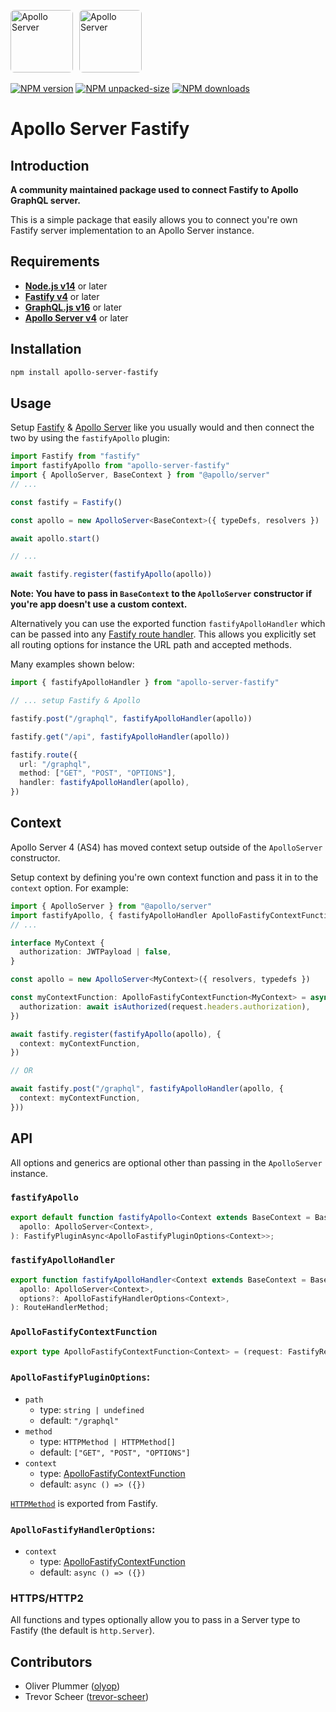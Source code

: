 <a href='https://www.apollographql.com/'><img src='https://avatars.githubusercontent.com/u/17189275?s=200' style="border-radius: 6px; margin-right: 6px" height='100' alt='Apollo Server'></a>
<a href='https://www.apollographql.com/'><img src='https://avatars.githubusercontent.com/u/24939410?s=200' style="border-radius: 6px" height='100' alt='Apollo Server'></a>

[![NPM version](https://badge.fury.io/js/apollo-server-fastify.svg)](https://www.npmjs.com/package/apollo-server-fastify)
[![NPM unpacked-size](https://badge.fury.io/js/apollo-server-fastify.svg)](https://www.npmjs.com/package/apollo-server-fastify)
[![NPM downloads](https://img.shields.io/npm/dm/apollo-server-fastify.svg?style=flat)](https://www.npmjs.com/package/apollo-server-fastify)

# Apollo Server Fastify

## Introduction

**A community maintained package used to connect Fastify to Apollo GraphQL server.**

This is a simple package that easily allows you to connect you're own Fastify server implementation to an Apollo Server instance.

## **Requirements**

- **[Node.js v14](https://nodejs.org/)** or later 
- **[Fastify v4](https://www.fastify.io/)** or later
- **[GraphQL.js v16](https://graphql.org/graphql-js/)** or later
- **[Apollo Server v4](https://www.apollographql.com/docs/apollo-server/)** or later


## **Installation**

```bash
npm install apollo-server-fastify
```

## **Usage**

Setup [Fastify](https://www.fastify.io/) & [Apollo Server](https://www.apollographql.com/docs/apollo-server/) like you usually would and then connect the two by using the `fastifyApollo` plugin: 

```typescript
import Fastify from "fastify"
import fastifyApollo from "apollo-server-fastify"
import { ApolloServer, BaseContext } from "@apollo/server"
// ...

const fastify = Fastify()

const apollo = new ApolloServer<BaseContext>({ typeDefs, resolvers })

await apollo.start()

// ...

await fastify.register(fastifyApollo(apollo))
```

**Note: You have to pass in `BaseContext` to the `ApolloServer` constructor if you're app doesn't use a custom context.**

Alternatively you can use the exported function `fastifyApolloHandler` which can be passed into any [Fastify route handler](https://www.fastify.io/docs/latest/Reference/Routes/).
This allows you explicitly set all routing options for instance the URL path and accepted methods.

Many examples shown below:

```typescript
import { fastifyApolloHandler } from "apollo-server-fastify"

// ... setup Fastify & Apollo

fastify.post("/graphql", fastifyApolloHandler(apollo))

fastify.get("/api", fastifyApolloHandler(apollo))

fastify.route({
  url: "/graphql",
  method: ["GET", "POST", "OPTIONS"],
  handler: fastifyApolloHandler(apollo),
})
```

## **Context**

Apollo Server 4 (AS4) has moved context setup outside of the `ApolloServer` constructor.


Setup context by defining you're own context function and pass it in to the `context` option. For example:

```typescript
import { ApolloServer } from "@apollo/server"
import fastifyApollo, { fastifyApolloHandler ApolloFastifyContextFunction } from "apollo-server-fastify"
// ...

interface MyContext {
  authorization: JWTPayload | false,
}

const apollo = new ApolloServer<MyContext>({ resolvers, typedefs })

const myContextFunction: ApolloFastifyContextFunction<MyContext> = async request => ({
  authorization: await isAuthorized(request.headers.authorization),
})

await fastify.register(fastifyApollo(apollo), {
  context: myContextFunction,
})

// OR

await fastify.post("/graphql", fastifyApolloHandler(apollo, {
  context: myContextFunction,
}))
```

## **API**

All options and generics are optional other than passing in the `ApolloServer` instance.

### `fastifyApollo`

```typescript
export default function fastifyApollo<Context extends BaseContext = BaseContext>(
  apollo: ApolloServer<Context>,
): FastifyPluginAsync<ApolloFastifyPluginOptions<Context>>;
```

### `fastifyApolloHandler`

```typescript
export function fastifyApolloHandler<Context extends BaseContext = BaseContext>(
  apollo: ApolloServer<Context>,
  options?: ApolloFastifyHandlerOptions<Context>,
): RouteHandlerMethod;
```

### `ApolloFastifyContextFunction`
```typescript
export type ApolloFastifyContextFunction<Context> = (request: FastifyRequest, reply: FastifyReply) => Promise<Context>;
```

### `ApolloFastifyPluginOptions`:

- `path`
  - type: `string | undefined`
  - default: `"/graphql"`
- `method`
  - type: `HTTPMethod | HTTPMethod[]`
  - default: `["GET", "POST", "OPTIONS"]`
- `context`
  - type: [ApolloFastifyContextFunction](#ApolloFastifyContextFunction)
  - default: `async () => ({})`

[`HTTPMethod`](https://www.fastify.io/docs/latest/Reference/TypeScript/#fastifyhttpmethods) is exported from Fastify.

### `ApolloFastifyHandlerOptions`:

- `context`
  - type: [ApolloFastifyContextFunction](#ApolloFastifyContextFunction)
  - default: `async () => ({})`

### HTTPS/HTTP2

All functions and types optionally allow you to pass in a Server type to Fastify (the default is `http.Server`).


## **Contributors**

- Oliver Plummer ([olyop](https://github.com/olyop))
- Trevor Scheer ([trevor-scheer](https://github.com/trevor-scheer))